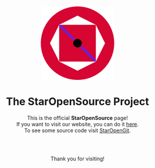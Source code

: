 <p align=center><img src="https://github.com/StarOpenSource/.github/blob/main/logo.png?raw=true" alt="StarOpenSource logo" width=200 height=200></p>
<h1 align=center><b>The StarOpenSource Project</b></h1>
<p align=center>This is the official <b>StarOpenSource</b> page!<br/>If you want to visit our website, you can do it <a href="https://staropensource.de">here</a>.<br/>To see some source code visit <a href="https://git.staropensource.de">StarOpenGit</a>.</p>
<h2></h2><br/>
<p align=center>Thank you for visiting!</p>
